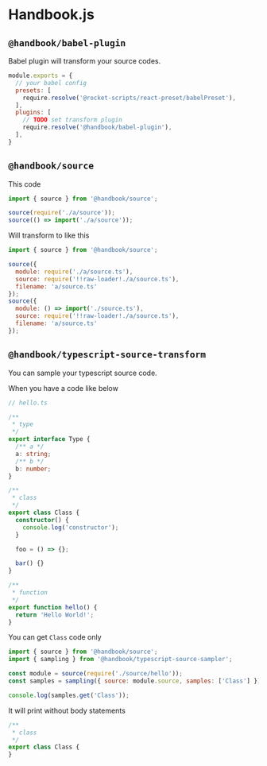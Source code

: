# Handbook.js

## `@handbook/babel-plugin`

Babel plugin will transform your source codes.

```js
module.exports = {
  // your babel config
  presets: [
    require.resolve('@rocket-scripts/react-preset/babelPreset'),
  ],
  plugins: [
    // TODO set transform plugin
    require.resolve('@handbook/babel-plugin'),
  ],  
}
```

## `@handbook/source`

This code

```js
import { source } from '@handbook/source';

source(require('./a/source'));
source(() => import('./a/source'));
```

Will transform to like this

```js
import { source } from '@handbook/source';

source({
  module: require('./a/source.ts'),
  source: require('!!raw-loader!./a/source.ts'),
  filename: 'a/source.ts'
});
source({
  module: () => import('./source.ts'),
  source: require('!!raw-loader!./a/source.ts'),
  filename: 'a/source.ts'
});
```

## `@handbook/typescript-source-transform`

You can sample your typescript source code.

When you have a code like below

```ts
// hello.ts

/**
 * type
 */
export interface Type {
  /** a */
  a: string;
  /** b */
  b: number;
}

/**
 * class
 */
export class Class {
  constructor() {
    console.log('constructor');
  }

  foo = () => {};

  bar() {}
}

/**
 * function
 */
export function hello() {
  return 'Hello World!';
}
```

You can get `Class` code only

```js
import { source } from '@handbook/source';
import { sampling } from '@handbook/typescript-source-sampler';

const module = source(require('./source/hello'));
const samples = sampling({ source: module.source, samples: ['Class'] });

console.log(samples.get('Class'));
```

It will print without body statements

```ts
/**
 * class
 */
export class Class {
}
```